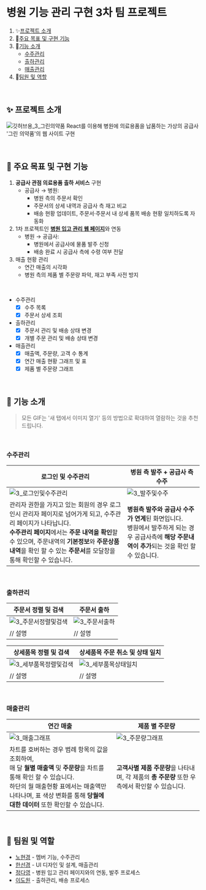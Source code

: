 # 병원 기능 관리 구현 3차 팀 프로젝트
1. ✨[프로젝트 소개](#-프로젝트-소개)
2. 📌[주요 목표 및 구현 기능](#-주요-목표-및-구현-기능)
3. 🔧[기능 소개](#-기능-소개)
   - [수주관리](#수주관리)
   - [출하관리](#출하관리)
   - [매출관리](#매출관리)
4. 👬[팀원 및 역할](#-팀원-및-역할)

</br>

## ✨ 프로젝트 소개
![깃허브용_3_그린의약품](https://github.com/user-attachments/assets/41933feb-9977-4039-9b78-d8c7daa015f8)
React를 이용해 병원에 의료용품을 납품하는 가상의 공급사 '그린 의약품'의 웹 사이트 구현

</br>

## 📌 주요 목표 및 구현 기능
1. **공급사 관점 의료용품 출하 서비스** 구현
   - 공급사 → 병원: 
     - 병원 측의 주문서 확인
     - 주문서의 상세 내역과 공급사 측 재고 비교
     - 배송 현황 업데이트, 주문서·주문서 내 상세 품목 배송 현황 일치하도록 자동화
2. 1차 프로젝트인 <u>**[병원 입고 관리 웹 페이지](https://github.com/sunkh964/Team3)**</u>와 연동
   - 병원 → 공급사:
     -  병원에서 공급사에 물품 발주 신청
     -  배송 완료 시 공급사 측에 수령 여부 전달
3. 매출 현황 관리
   - 연간 매출의 시각화
   - 병원 측의 제품 별 주문량 파악, 재고 부족 사전 방지

</br>

- 수주관리
  - [x] 수주 목록
  - [x] 주문서 상세 조회
- 출하관리
  - [x] 주문서 관리 및 배송 상태 변경
  - [x] 개별 주문 관리 및 배송 상태 변경
- 매출관리
  - [x] 매출액, 주문량, 고객 수 통계
  - [x] 연간 매출 현황 그래프 및 표
  - [x] 제품 별 주문량 그래프

<br>

## 🔧 기능 소개
> 모든 GIF는 '새 탭에서 이미지 열기' 등의 방법으로 확대하여 열람하는 것을 추천 드립니다.

<br>

### 수주관리
| 로그인 및 수주관리 | 병원 측 발주 + 공급사 측 수주 |
| --- | --- |
| ![3_로그인및수주관리](https://github.com/user-attachments/assets/ddbf1bb9-9f77-4097-9f9b-738ef5b5d8cb) | ![3_발주및수주](https://github.com/user-attachments/assets/ec90a8fb-905b-41fb-85e7-10dcee7fc8b6) |
| 관리자 권한을 가지고 있는 회원의 경우 로그인시 관리자 페이지로 넘어가게 되고, 수주관리 페이지가 나타납니다. </br> **수주관리 페이지**에서는 **주문 내역을 확인**할 수 있으며, 주문내역의 **기본정보**와 **주문상품 내역**을 확인 할 수 있는 **주문서**를 모달창을 통해 확인할 수 있습니다.  | **병원측 발주와 공급사 수주가 연계**된 화면입니다. </br> 병원에서 발주하게 되는 경우 공급사측에 **해당 주문내역이 추가**되는 것을 확인 할 수 있습니다. |

<br>

### 출하관리
| 주문서 정렬 및 검색 | 주문서 출하 |
| --- | --- |
| ![3_주문서정렬및검색](https://github.com/user-attachments/assets/335d1327-08a0-40de-8e32-ed699e7a88ab) | ![3_주문서출하](https://github.com/user-attachments/assets/71bab562-55a2-4cd7-9f71-6f931599b123) |
| // 설명 | // 설명 |

| 상세품목 정렬 및 검색 | 상세품목 주문 취소 및 상태 일치 |
| --- | --- |
| ![3_세부품목정렬및검색](https://github.com/user-attachments/assets/a20f6d5e-531e-4e3e-8672-1204a2c453bf) | ![3_세부품목상태일치](https://github.com/user-attachments/assets/fcb039f7-8b87-48af-93d5-b271550a2e4f) |
| // 설명 | // 설명 |

<br>

### 매출관리
| 연간 매출 | 제품 별 주문량 |
| --- | --- |
| ![3_매출그래프](https://github.com/user-attachments/assets/d63fafe3-c104-4b74-9ad5-1bf7f7feba7a) | ![3_주문량그래프](https://github.com/user-attachments/assets/6b7094e4-d0fb-4a05-b5ca-d37e4e80519f) |
| 차트를 호버하는 경우 범례 항목의 값을 조회하여, </br> 매 달 **월별 매출액** 및 **주문량**을 차트를 통해 확인 할 수 있습니다. </br> 하단의 월 매출현황 표에서는 매출액만 나타나며, 표 색상 변화를 통해 **당월에 대한 데이터** 또한 확인할 수 있습니다. | **고객사별 제품 주문량**을 나타내며, 각 제품의 **총 주문량** 또한 우측에서 확인할 수 있습니다. |

<br>

## 👬 팀원 및 역할
- [<u>노현경</u>](https://github.com/nohk1113) - 멤버 기능, 수주관리
- [<u>한선경</u>](https://github.com/sunkh964)  - UI 디자인 및 설계, 매출관리
- [<u>정다영</u>](https://github.com/da9630jj) - 병원 입고 관리 페이지와의 연동, 발주 프로세스
- [<u>이도원</u>](https://github.com/nubbp) - 출하관리, 배송 프로세스
